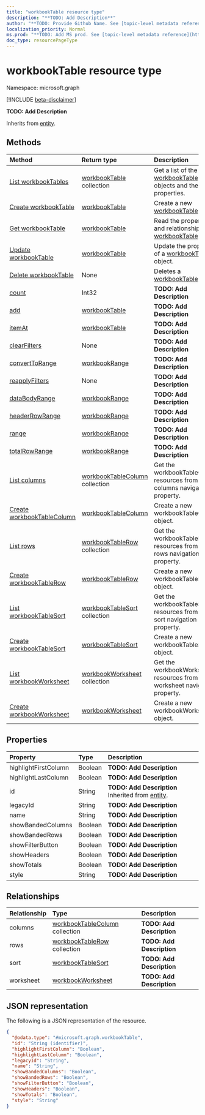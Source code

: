 ```yaml
---
title: "workbookTable resource type"
description: "**TODO: Add Description**"
author: "**TODO: Provide Github Name. See [topic-level metadata reference](https://msgo.azurewebsites.net/add/document/guidelines/metadata.html#topic-level-metadata)**"
localization_priority: Normal
ms.prod: "**TODO: Add MS prod. See [topic-level metadata reference](https://msgo.azurewebsites.net/add/document/guidelines/metadata.html#topic-level-metadata)**"
doc_type: resourcePageType
---
```


# workbookTable resource type

Namespace: microsoft.graph

[!INCLUDE [beta-disclaimer](../../includes/beta-disclaimer.md)]

**TODO: Add Description**


Inherits from [entity](../resources/entity.md).

## Methods
|Method|Return type|Description|
|:---|:---|:---|
|[List workbookTables](../api/workbooktable-list.md)|[workbookTable](../resources/workbooktable.md) collection|Get a list of the [workbookTable](../resources/workbooktable.md) objects and their properties.|
|[Create workbookTable](../api/workbooktable-create.md)|[workbookTable](../resources/workbooktable.md)|Create a new [workbookTable](../resources/workbooktable.md) object.|
|[Get workbookTable](../api/workbooktable-get.md)|[workbookTable](../resources/workbooktable.md)|Read the properties and relationships of a [workbookTable](../resources/workbooktable.md) object.|
|[Update workbookTable](../api/workbooktable-update.md)|[workbookTable](../resources/workbooktable.md)|Update the properties of a [workbookTable](../resources/workbooktable.md) object.|
|[Delete workbookTable](../api/workbooktable-delete.md)|None|Deletes a [workbookTable](../resources/workbooktable.md) object.|
|[count](../api/workbooktable-count.md)|Int32|**TODO: Add Description**|
|[add](../api/workbooktable-add.md)|[workbookTable](../resources/workbooktable.md)|**TODO: Add Description**|
|[itemAt](../api/workbooktable-itemat.md)|[workbookTable](../resources/workbooktable.md)|**TODO: Add Description**|
|[clearFilters](../api/workbooktable-clearfilters.md)|None|**TODO: Add Description**|
|[convertToRange](../api/workbooktable-converttorange.md)|[workbookRange](../resources/workbookrange.md)|**TODO: Add Description**|
|[reapplyFilters](../api/workbooktable-reapplyfilters.md)|None|**TODO: Add Description**|
|[dataBodyRange](../api/workbooktable-databodyrange.md)|[workbookRange](../resources/workbookrange.md)|**TODO: Add Description**|
|[headerRowRange](../api/workbooktable-headerrowrange.md)|[workbookRange](../resources/workbookrange.md)|**TODO: Add Description**|
|[range](../api/workbooktable-range.md)|[workbookRange](../resources/workbookrange.md)|**TODO: Add Description**|
|[totalRowRange](../api/workbooktable-totalrowrange.md)|[workbookRange](../resources/workbookrange.md)|**TODO: Add Description**|
|[List columns](../api/workbooktable-list-columns.md)|[workbookTableColumn](../resources/workbooktablecolumn.md) collection|Get the workbookTableColumn resources from the columns navigation property.|
|[Create workbookTableColumn](../api/workbooktable-post-columns.md)|[workbookTableColumn](../resources/workbooktablecolumn.md)|Create a new workbookTableColumn object.|
|[List rows](../api/workbooktable-list-rows.md)|[workbookTableRow](../resources/workbooktablerow.md) collection|Get the workbookTableRow resources from the rows navigation property.|
|[Create workbookTableRow](../api/workbooktable-post-rows.md)|[workbookTableRow](../resources/workbooktablerow.md)|Create a new workbookTableRow object.|
|[List workbookTableSort](../api/workbooktable-list-sort.md)|[workbookTableSort](../resources/workbooktablesort.md) collection|Get the workbookTableSort resources from the sort navigation property.|
|[Create workbookTableSort](../api/workbooktable-post-sort.md)|[workbookTableSort](../resources/workbooktablesort.md)|Create a new workbookTableSort object.|
|[List workbookWorksheet](../api/workbooktable-list-worksheet.md)|[workbookWorksheet](../resources/workbookworksheet.md) collection|Get the workbookWorksheet resources from the worksheet navigation property.|
|[Create workbookWorksheet](../api/workbooktable-post-worksheet.md)|[workbookWorksheet](../resources/workbookworksheet.md)|Create a new workbookWorksheet object.|

## Properties
|Property|Type|Description|
|:---|:---|:---|
|highlightFirstColumn|Boolean|**TODO: Add Description**|
|highlightLastColumn|Boolean|**TODO: Add Description**|
|id|String|**TODO: Add Description** Inherited from [entity](../resources/entity.md).|
|legacyId|String|**TODO: Add Description**|
|name|String|**TODO: Add Description**|
|showBandedColumns|Boolean|**TODO: Add Description**|
|showBandedRows|Boolean|**TODO: Add Description**|
|showFilterButton|Boolean|**TODO: Add Description**|
|showHeaders|Boolean|**TODO: Add Description**|
|showTotals|Boolean|**TODO: Add Description**|
|style|String|**TODO: Add Description**|

## Relationships
|Relationship|Type|Description|
|:---|:---|:---|
|columns|[workbookTableColumn](../resources/workbooktablecolumn.md) collection|**TODO: Add Description**|
|rows|[workbookTableRow](../resources/workbooktablerow.md) collection|**TODO: Add Description**|
|sort|[workbookTableSort](../resources/workbooktablesort.md)|**TODO: Add Description**|
|worksheet|[workbookWorksheet](../resources/workbookworksheet.md)|**TODO: Add Description**|

## JSON representation
The following is a JSON representation of the resource.
<!-- {
  "blockType": "resource",
  "keyProperty": "id",
  "@odata.type": "microsoft.graph.workbookTable",
  "baseType": "microsoft.graph.entity",
  "openType": false
}
-->
``` json
{
  "@odata.type": "#microsoft.graph.workbookTable",
  "id": "String (identifier)",
  "highlightFirstColumn": "Boolean",
  "highlightLastColumn": "Boolean",
  "legacyId": "String",
  "name": "String",
  "showBandedColumns": "Boolean",
  "showBandedRows": "Boolean",
  "showFilterButton": "Boolean",
  "showHeaders": "Boolean",
  "showTotals": "Boolean",
  "style": "String"
}
```

